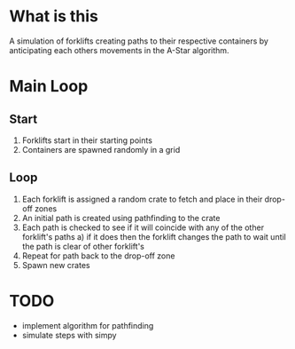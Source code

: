 # What is this 

A simulation of forklifts creating paths to their respective containers by anticipating each others movements in the A-Star algorithm. 

# Main Loop 

## Start 
1. Forklifts start in their starting points
2. Containers are spawned randomly in a grid

## Loop

1. Each forklift is assigned a random crate to fetch and place in their drop-off zones 
2. An initial path is created using pathfinding to the crate
3. Each path is checked to see if it will coincide with any of the other forklift's paths
	a) if it does then the forklift changes the path to wait until the path is clear of other forklift's
4. Repeat for path back to the drop-off zone
5. Spawn new crates

# TODO

- implement algorithm for pathfinding 
- simulate steps with simpy 
